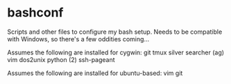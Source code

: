 # bashconf
Scripts and other files to configure my bash setup.
Needs to be compatible with Windows, so there's a few oddities coming...

Assumes the following are installed for cygwin:
git
tmux
silver searcher (ag)
vim
dos2unix
python (2)
ssh-pageant

Assumes the following are installed for ubuntu-based:
vim
git
